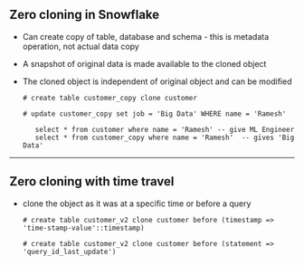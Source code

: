 ## Zero cloning in Snowflake

* Can create copy of table, database and schema - this is metadata operation, not actual data copy

* A snapshot of original data is made available to the cloned object

* The cloned object is independent of original object and can be modified

      # create table customer_copy clone customer
      
      # update customer_copy set job = 'Big Data' WHERE name = 'Ramesh'
         
         select * from customer where name = 'Ramesh' -- give ML Engineer
         select * from customer_copy where name = 'Ramesh'  -- gives 'Big Data'
      
---

## Zero cloning with time travel

*  clone the object as it was at a specific time or before a query

       # create table customer_v2 clone customer before (timestamp => 'time-stamp-value'::timestamp)
       
       # create table customer_v2 clone customer before (statement => 'query_id_last_update')